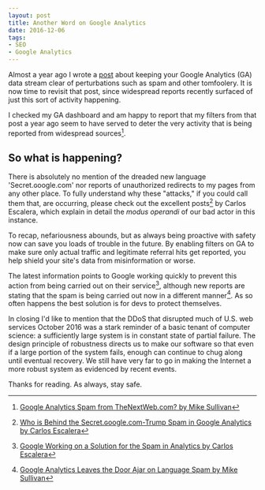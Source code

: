 ```yaml
---
layout: post 
title: Another Word on Google Analytics
date: 2016-12-06
tags:
- SEO
- Google Analytics
---
```

Almost a year ago I wrote a [post](blog/a-word-on-google-analytics) about keeping your Google Analytics (GA) data stream clear of perturbations such as spam and other tomfoolery. It is now time to revisit that post, since widespread reports recently surfaced of just this sort of activity happening. <!-- more -->

I checked my GA dashboard and am happy to report that my filters from that post a year ago seem to have served to deter the very activity that is being reported from widespread sources[^fn-1]. 

## So what is happening?
There is absolutely no mention of the dreaded new language 'Secret.ɢoogle.com' nor reports of unauthorized redirects to my pages from any other place. To fully understand why these "attacks," if you could call them that, are occurring, please check out the excellent posts[^fn-2] by Carlos Escalera, which explain in detail the *modus operandi* of our bad actor in this instance. 

To recap, nefariousness abounds, but as always being proactive with safety now can save you loads of trouble in the future. By enabling filters on GA to make sure only actual traffic and legitimate referral hits get reported, you help shield your site's data from misinformation or worse. 

The latest information points to Google working quickly to prevent this action from being carried out on their service[^fn-3], although new reports are stating that the spam is being carried out now in a different manner[^fn-4]. As so often happens the best solution is for devs to protect themselves. 

In closing I'd like to mention that the DDoS that disrupted much of U.S. web services October 2016 was a stark reminder of a basic tenant of computer science: a sufficiently large system is in constant state of partial failure. The design principle of robustness directs us to make our software so that even if a large portion of the system fails, enough can continue to chug along until eventual recovery. We still have very far to go in making the Internet a more robust system as evidenced by recent events. 

Thanks for reading. As always, stay safe. 

[^fn-1]: [Google Analytics Spam from TheNextWeb.com? by Mike Sullivan](http://www.analyticsedge.com/2016/11/google-analytics-spam-from-thenextweb-com/ "Google Edge blog post (not related to GA)")
[^fn-2]: [Who is Behind the Secret.ɢoogle.com-Trump Spam in Google Analytics by Carlos Escalera](https://www.ohow.co/secret-%C9%A2oogle-com-trump-spam-google-analytics/ "link to ohow.co article")
[^fn-3]: [Google Working on a Solution for the Spam in Analytics by Carlos Escalera](https://www.ohow.co/google-working-on-analytics-spam/ "link to second ohow.co article")
[^fn-4]: [Google Analytics Leaves the Door Ajar on Language Spam by Mike Sullivan](http://www.analyticsedge.com/2016/12/google-analytics-closes-the-door-on-language-spam/ "link to second Google Edge blog post")
